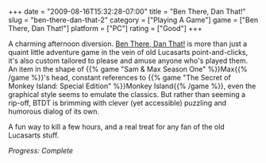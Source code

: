 +++
date = "2009-08-16T15:32:28-07:00"
title = "Ben There, Dan That!"
slug = "ben-there-dan-that-2"
category = ["Playing A Game"]
game = ["Ben There, Dan That!"]
platform = ["PC"]
rating = ["Good"]
+++

A charming afternoon diversion.  <a href="http://www.zombie-cow.com/?page_id=17">Ben There, Dan That!</a> is more than just a quaint little adventure game in the vein of old Lucasarts point-and-clicks, it's also custom tailored to please and amuse anyone who's played them.  An item in the shape of {{% game "Sam &amp; Max Season One" %}}Max{{% /game %}}'s head, constant references to {{% game "The Secret of Monkey Island: Special Edition" %}}Monkey Island{{% /game %}}, even the graphical style seems to emulate the classics.  But rather than seeming a rip-off, BTDT is brimming with clever (yet accessible) puzzling and humorous dialog of its own.

A fun way to kill a few hours, and a real treat for any fan of the old Lucasarts stuff.

<i>Progress: Complete</i>